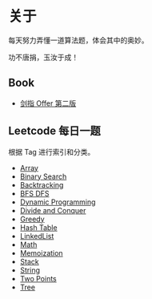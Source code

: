 # 关于


每天努力弄懂一道算法题，体会其中的奥妙。

功不唐捐，玉汝于成！

## Book

- [剑指 Offer 第二版](./README_SO.md)

## Leetcode 每日一题

根据 Tag 进行索引和分类。
              
- [Array](./solution/array/README_Array.md)        
- [Binary Search](./solution/binary-search/README_BinarySearch.md) 
- [Backtracking](./solution/backtracking/README_Backtracking.md)
- [BFS DFS](./solution/BFS-DFS/README_BFS_DFS.md) 
- [Dynamic Programming](./solution/dynamic-programming/README_DynamicProgramming.md) 
- [Divide and Conquer](./solution/divide-and-conquer/README_DivideAndConquer.md)
- [Greedy](./solution/greedy/README_Greedy.md)
- [Hash Table](./solution/hash-table/README_HashTable.md)
- [LinkedList](./solution/linked-list/README_LinkedList.md) 
- [Math](./solution/math/README_Math.md)
- [Memoization](./solution/memoization/README_Memoization.md)
- [Stack](./solution/stack/README_Stack.md)  
- [String](./solution/string/README_String.md)
- [Two Points](./solution/two-points/README_TwoPoints.md)       
- [Tree](./solution/tree/README_Tree.md) 














